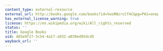 ```yaml
---
content_type: external-resource
external_url: http://books.google.com/books?id=VwsRNzrcCf4C&pg=PA1=onepage
has_external_license_warning: true
license: https://en.wikipedia.org/wiki/All_rights_reserved
status: ''
title: Google Books
uid: 485e9f27-3c54-4a17-a932-a039ed95dcd5
wayback_url: ''
---
```

